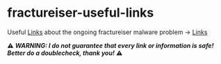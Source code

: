 # fractureiser-useful-links


Useful [Links](./LINKS.md) about the ongoing fractureiser malware problem -> [Links](./LINKS.md)


⚠ **_WARNING: I do not guarantee that every link or information is safe! Better do a doublecheck, thank you!_** ⚠